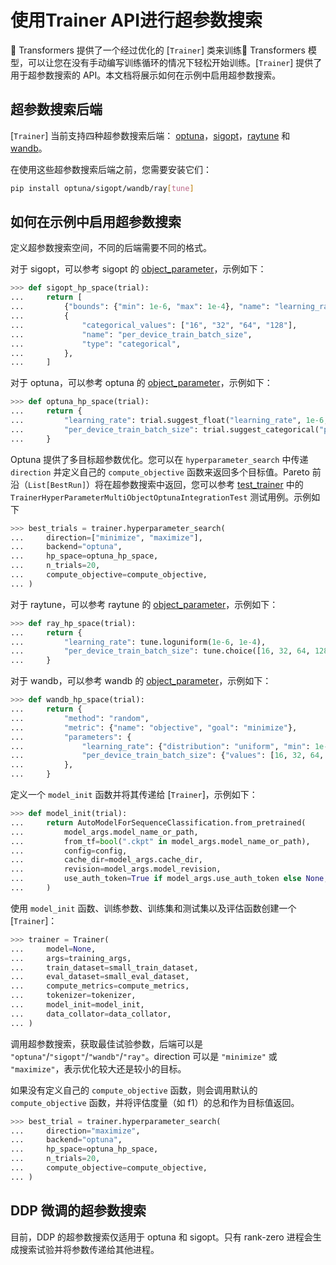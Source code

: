 # 使用Trainer API进行超参数搜索

🤗 Transformers 提供了一个经过优化的 [`Trainer`] 类来训练🤗 Transformers 模型，可以让您在没有手动编写训练循环的情况下轻松开始训练。[`Trainer`] 提供了用于超参数搜索的 API。本文档将展示如何在示例中启用超参数搜索。

## 超参数搜索后端

[`Trainer`] 当前支持四种超参数搜索后端：
[optuna](https://optuna.org/)，[sigopt](https://sigopt.com/)，[raytune](https://docs.ray.io/en/latest/tune/index.html) 和 [wandb](https://wandb.ai/site/sweeps)。

在使用这些超参数搜索后端之前，您需要安装它们：
```bash
pip install optuna/sigopt/wandb/ray[tune] 
```

## 如何在示例中启用超参数搜索

定义超参数搜索空间，不同的后端需要不同的格式。

对于 sigopt，可以参考 sigopt 的 [object_parameter](https://docs.sigopt.com/ai-module-api-references/api_reference/objects/object_parameter)，示例如下：
```py
>>> def sigopt_hp_space(trial):
...     return [
...         {"bounds": {"min": 1e-6, "max": 1e-4}, "name": "learning_rate", "type": "double"},
...         {
...             "categorical_values": ["16", "32", "64", "128"],
...             "name": "per_device_train_batch_size",
...             "type": "categorical",
...         },
...     ]
```

对于 optuna，可以参考 optuna 的 [object_parameter](https://optuna.readthedocs.io/en/stable/tutorial/10_key_features/002_configurations.html#sphx-glr-tutorial-10-key-features-002-configurations-py)，示例如下：

```py
>>> def optuna_hp_space(trial):
...     return {
...         "learning_rate": trial.suggest_float("learning_rate", 1e-6, 1e-4, log=True),
...         "per_device_train_batch_size": trial.suggest_categorical("per_device_train_batch_size", [16, 32, 64, 128]),
...     }
```

Optuna 提供了多目标超参数优化。您可以在 `hyperparameter_search` 中传递 `direction` 并定义自己的 `compute_objective` 函数来返回多个目标值。Pareto 前沿（`List[BestRun]`）将在超参数搜索中返回，您可以参考 [test_trainer](https://github.com/huggingface/transformers/blob/main/tests/trainer/test_trainer.py) 中的 `TrainerHyperParameterMultiObjectOptunaIntegrationTest` 测试用例。示例如下

```py
>>> best_trials = trainer.hyperparameter_search(
...     direction=["minimize", "maximize"],
...     backend="optuna",
...     hp_space=optuna_hp_space,
...     n_trials=20,
...     compute_objective=compute_objective,
... )
```

对于 raytune，可以参考 raytune 的 [object_parameter](https://docs.ray.io/en/latest/tune/api/search_space.html)，示例如下：

```py
>>> def ray_hp_space(trial):
...     return {
...         "learning_rate": tune.loguniform(1e-6, 1e-4),
...         "per_device_train_batch_size": tune.choice([16, 32, 64, 128]),
...     }
```

对于 wandb，可以参考 wandb 的 [object_parameter](https://docs.wandb.ai/guides/sweeps/configuration)，示例如下：

```py
>>> def wandb_hp_space(trial):
...     return {
...         "method": "random",
...         "metric": {"name": "objective", "goal": "minimize"},
...         "parameters": {
...             "learning_rate": {"distribution": "uniform", "min": 1e-6, "max": 1e-4},
...             "per_device_train_batch_size": {"values": [16, 32, 64, 128]},
...         },
...     }
```

定义一个 `model_init` 函数并将其传递给 [`Trainer`]，示例如下：
```py
>>> def model_init(trial):
...     return AutoModelForSequenceClassification.from_pretrained(
...         model_args.model_name_or_path,
...         from_tf=bool(".ckpt" in model_args.model_name_or_path),
...         config=config,
...         cache_dir=model_args.cache_dir,
...         revision=model_args.model_revision,
...         use_auth_token=True if model_args.use_auth_token else None,
...     )
```

使用 `model_init` 函数、训练参数、训练集和测试集以及评估函数创建一个 [`Trainer`]：

```py
>>> trainer = Trainer(
...     model=None,
...     args=training_args,
...     train_dataset=small_train_dataset,
...     eval_dataset=small_eval_dataset,
...     compute_metrics=compute_metrics,
...     tokenizer=tokenizer,
...     model_init=model_init,
...     data_collator=data_collator,
... )
```

调用超参数搜索，获取最佳试验参数，后端可以是 `"optuna"`/`"sigopt"`/`"wandb"`/`"ray"`。direction 可以是 `"minimize"` 或 `"maximize"`，表示优化较大还是较小的目标。

如果没有定义自己的 `compute_objective` 函数，则会调用默认的 `compute_objective` 函数，并将评估度量（如 f1）的总和作为目标值返回。

```py
>>> best_trial = trainer.hyperparameter_search(
...     direction="maximize",
...     backend="optuna",
...     hp_space=optuna_hp_space,
...     n_trials=20,
...     compute_objective=compute_objective,
... )
```

## DDP 微调的超参数搜索
目前，DDP 的超参数搜索仅适用于 optuna 和 sigopt。只有 rank-zero 进程会生成搜索试验并将参数传递给其他进程。
